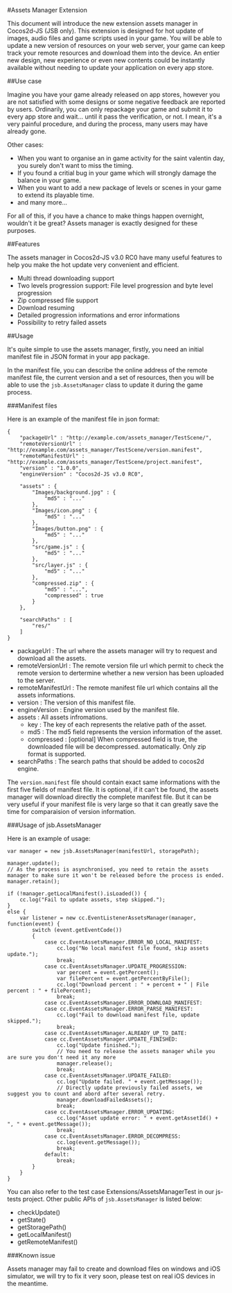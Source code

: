 #Assets Manager Extension

This document will introduce the new extension assets manager in Cocos2d-JS (JSB only). This extension is designed for hot update of images, audio files and game scripts used in your game. You will be able to update a new version of resources on your web server, your game can keep track your remote resources and download them into the device. An entier new design, new experience or even new contents could be instantly available without needing to update your application on every app store.

##Use case

Imagine you have your game already released on app stores, however you are not satisfied with some designs or some negative feedback are reported by users. Ordinarily, you can only repackage your game and submit it to every app store and wait... until it pass the verification, or not. I mean, it's a very painful procedure, and during the process, many users may have already gone.

Other cases: 

- When you want to organise an in game activity for the saint valentin day, you surely don't want to miss the timing. 
- If you found a critial bug in your game which will strongly damage the balance in your game.
- When you want to add a new package of levels or scenes in your game to extend its playable time.
- and many more...

For all of this, if you have a chance to make things happen overnight, wouldn't it be great? Assets manager is exactly designed for these purposes.

##Features

The assets manager in Cocos2d-JS v3.0 RC0 have many useful features to help you make the hot update very convenient and efficient.

- Multi thread downloading support
- Two levels progression support: File level progression and byte level progression
- Zip compressed file support
- Download resuming
- Detailed progression informations and error informations
- Possibility to retry failed assets

##Usage

It's quite simple to use the assets manager, firstly, you need an initial manifest file in JSON format in your app package.

In the manifest file, you can describe the online address of the remote manifest file, the current version and a set of resources, then you will be able to use the `jsb.AssetsManager` class to update it during the game process. 

###Manifest files

Here is an example of the manifest file in json format:

```
{
	"packageUrl" : "http://example.com/assets_manager/TestScene/",
	"remoteVersionUrl" : "http://example.com/assets_manager/TestScene/version.manifest",
	"remoteManifestUrl" : "http://example.com/assets_manager/TestScene/project.manifest",
	"version" : "1.0.0",
	"engineVersion" : "Cocos2d-JS v3.0 RC0",

	"assets" : {
		"Images/background.jpg" : {
			"md5" : "..."
		},
		"Images/icon.png" : {
			"md5" : "..."
		},
		"Images/button.png" : {
			"md5" : "..."
		},
		"src/game.js" : {
			"md5" : "..."
		},
		"src/layer.js" : {
			"md5" : "..."
		},
		"compressed.zip" : {
			"md5" : "...",
			"compressed" : true
		}
	},
    
    "searchPaths" : [
        "res/"
    ]
}
```

- packageUrl :          The url where the assets manager will try to request and download all the assets.
- remoteVersionUrl :    The remote version file url which permit to check the remote version to dertermine whether a new version has been uploaded to the server.
- remoteManifestUrl :   The remote manifest file url which contains all the assets informations.
- version :             The version of this manifest file.
- engineVersion :       Engine version used by the manifest file.
- assets :              All assets infromations.
    - key : The key of each represents the relative path of the asset.
    - md5 : The md5 field represents the version information of the asset.
    - compressed : [optional] When compressed field is true, the downloaded file will be decompressed. automatically. Only zip format is supported.
- searchPaths :         The search paths that should be added to cocos2d engine.

The `version.manifest` file should contain exact same informations with the first five fields of manifest file. It is optional, if it can't be found, the assets manager will download directly the complete manifest file. But it can be very useful if your manifest file is very large so that it can greatly save the time for comparaision of version information.

###Usage of jsb.AssetsManager

Here is an example of usage:

```
var manager = new jsb.AssetsManager(manifestUrl, storagePath);

manager.update();
// As the process is asynchronised, you need to retain the assets manager to make sure it won't be released before the process is ended.
manager.retain();

if (!manager.getLocalManifest().isLoaded()) {
    cc.log("Fail to update assets, step skipped.");
}
else {
    var listener = new cc.EventListenerAssetsManager(manager, function(event) {
        switch (event.getEventCode())
        {
            case cc.EventAssetsManager.ERROR_NO_LOCAL_MANIFEST:
                cc.log("No local manifest file found, skip assets update.");
                break;
            case cc.EventAssetsManager.UPDATE_PROGRESSION:
                var percent = event.getPercent();
                var filePercent = event.getPercentByFile();
                cc.log("Download percent : " + percent + " | File percent : " + filePercent);
                break;
            case cc.EventAssetsManager.ERROR_DOWNLOAD_MANIFEST:
            case cc.EventAssetsManager.ERROR_PARSE_MANIFEST:
                cc.log("Fail to download manifest file, update skipped.");
                break;
            case cc.EventAssetsManager.ALREADY_UP_TO_DATE:
            case cc.EventAssetsManager.UPDATE_FINISHED:
                cc.log("Update finished.");
                // You need to release the assets manager while you are sure you don't need it any more
                manager.release();
                break;
            case cc.EventAssetsManager.UPDATE_FAILED:
                cc.log("Update failed. " + event.getMessage());
                // Directly update previously failed assets, we suggest you to count and abord after several retry.
                manager.downloadFailedAssets();
                break;
            case cc.EventAssetsManager.ERROR_UPDATING:
                cc.log("Asset update error: " + event.getAssetId() + ", " + event.getMessage());
                break;
            case cc.EventAssetsManager.ERROR_DECOMPRESS:
                cc.log(event.getMessage());
                break;
            default:
                break;
        }
    }
}
```

You can also refer to the test case Extensions/AssetsManagerTest in our js-tests project. Other public APIs of `jsb.AssetsManager` is listed below:

- checkUpdate()
- getState()
- getStoragePath()
- getLocalManifest()
- getRemoteManifest()

###Known issue

Assets manager may fail to create and download files on windows and iOS simulator, we will try to fix it very soon, please test on real iOS devices in the meantime.